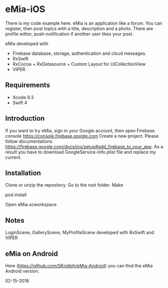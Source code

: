 # eMia-iOS

There is my code example here. eMia is an application like a forum. You can register, then post topics with a title, description and a photo.
There are profile editor, push-notification if another user likes your post.

eMia developed with 
- Firebase database, storage, authentication and cloud messages.
- RxSwift
- RxCocoa + RxDatasource + Custom Layout for UICollectionView
- VIPER

## Requirements

- Xcode 9.3
- Swift 4

## Introduction

If you want to try eMia, sign in your Google account, then open Firebase console https://console.firebase.google.com
Create a new project. Please follow documentations https://firebase.google.com/docs/ios/setup#add_firebase_to_your_app.
As a result you have to download GoogleService-Info.plist file and replace my current.

## Installation

Clone or unzip the repository. Go to the root folder. Make

pod install

Open eMia.xcworkspace

## Notes

LoginScene, GalleryScene, MyProfileScene  developed with RxSwift and VIPER

## eMia on Android

Here (https://github.com/SKrotkih/eMia-Android) you can find the eMia Android version.

02-15-2018
